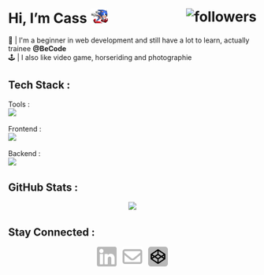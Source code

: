 #  Hi, I’m Cass  <img src="./assets/sonic-running.gif" width="35"><img alt="followers" src="https://img.shields.io/github/followers/casl0x?label=Followers&style=social" align="right">

🌱 | I'm a beginner in web development and still have a lot to learn, actually trainee **@BeCode** <br>
🕹️ | I also like video game, horseriding and photographie <br>

## Tech Stack :
Tools : <br>
<img src="https://skillicons.dev/icons?i=vscode,git"/>

Frontend :  <br>
<img src="https://skillicons.dev/icons?i=html,css,sass,react"/> 

Backend : <br>
<img src="https://skillicons.dev/icons?i=php,mysql"/> 

## GitHub Stats :
<div align="center">
  <img src="https://github-readme-stats.vercel.app/api?username=casl0x&hide=issues,prs&theme=dark&show_icons=true">
</div>

 ## Stay Connected :
<div align="center">
  <a href="https://www.linkedin.com/in/cassidyrouelle/"><img src="./assets/linkedin.svg" width="40"></a> &nbsp;
  <a href="mailto:cassidy.rouelle@gmail.com"><img src="./assets/envelope-regular.svg" width="40"></a> &nbsp;
  <a href="https://codepen.io/casl0x"><img src="./assets/codepen.svg" width="40"></a>
</div>
